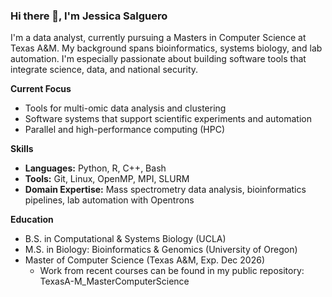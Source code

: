### Hi there 👋, I'm Jessica Salguero

I'm a data analyst, currently pursuing a Masters in Computer Science at Texas A&M. My background spans bioinformatics, systems biology, and lab automation. I'm especially passionate about building software tools that integrate science, data, and national security.

**Current Focus** 
* Tools for multi-omic data analysis and clustering  
* Software systems that support scientific experiments and automation  
* Parallel and high-performance computing (HPC)

**Skills**  
- **Languages:** Python, R, C++, Bash  
- **Tools:** Git, Linux, OpenMP, MPI, SLURM  
- **Domain Expertise:** Mass spectrometry data analysis, bioinformatics pipelines, lab automation with Opentrons

**Education**
- B.S. in Computational & Systems Biology (UCLA)
- M.S. in Biology: Bioinformatics & Genomics (University of Oregon)
- Master of Computer Science (Texas A&M, Exp. Dec 2026)
  - Work from recent courses can be found in my public repository: TexasA-M_MasterComputerScience
<!--
**j-salguero/j-salguero** is a ✨ _special_ ✨ repository because its `README.md` (this file) appears on your GitHub profile.

Here are some ideas to get you started:

- 🔭 I’m currently working on ...
- 🌱 I’m currently learning ...
- 👯 I’m looking to collaborate on ...
- 🤔 I’m looking for help with ...
- 💬 Ask me about ...
- 📫 How to reach me: ...
- 😄 Pronouns: ...
- ⚡ Fun fact: ...
-->
